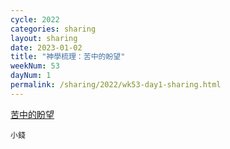 ```yaml
---
cycle: 2022
categories: sharing
layout: sharing
date: 2023-01-02
title: "神學梳理：苦中的盼望"
weekNum: 53
dayNum: 1
permalink: /sharing/2022/wk53-day1-sharing.html
---
```


[苦中的盼望](https://eccseattle.github.io/media/sharing/2022/wk053/2023-01-02-bin.m4a)

`小錢`
